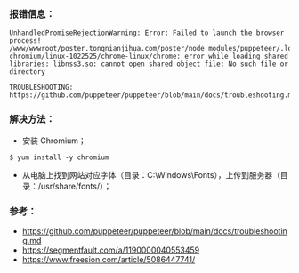 ### 报错信息：
```
UnhandledPromiseRejectionWarning: Error: Failed to launch the browser process!
/www/wwwroot/poster.tongnianjihua.com/poster/node_modules/puppeteer/.local-chromium/linux-1022525/chrome-linux/chrome: error while loading shared libraries: libnss3.so: cannot open shared object file: No such file or directory

TROUBLESHOOTING: https://github.com/puppeteer/puppeteer/blob/main/docs/troubleshooting.md
```

### 解决方法：
- 安装 Chromium；
```
$ yum install -y chromium
```

- 从电脑上找到网站对应字体（目录：C:\Windows\Fonts），上传到服务器（目录：/usr/share/fonts/）；

### 参考：
- https://github.com/puppeteer/puppeteer/blob/main/docs/troubleshooting.md
- https://segmentfault.com/a/1190000040553459
- https://www.freesion.com/article/5086447741/